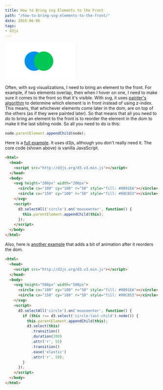 ```yaml
---
title: How to Bring svg Elements to the Front
path: "/how-to-bring-svg-elements-to-the-front/"
date: 2015-06-06
tags:
- d3js
---
```


![svg circles](./svgCircles.png)

Often, with svg visualizations, I need to bring an element to the front. For example, if two elements overlap, then when I hover on one, I need to make sure it comes to the front so that it's visible. With svg, it uses [painter's algorithm](http://en.wikipedia.org/wiki/Painter's_algorithm) to determine which element is in front instead of using z-index. This means, that whichever elements come later in the dom, are on top of the others (as if they were painted later). So that means that all you need to do to bring an element to the front is to reorder the element in the dom to make it the last sibling node. So all you need to do is this:

```js
node.parentElement.appendChild(node);
```

Here is a [full example](http://bl.ocks.org/agarrharr/cf29caf142c9592af424). It uses d3js, although you don't really need it. The core code (shown above) is vanilla JavaScript.

```html
<html>
  <head>
    <script src="http://d3js.org/d3.v3.min.js"></script>
  </head>
  <body>
    <svg height="200px" width="200px">
      <circle cx="100" cy="100" r="50" style="fill: #0091EA"></circle>
      <circle cx="150" cy="100" r="50" style="fill: #00C853"></circle>
    </svg>
    <script>
      d3.selectAll('circle').on('mouseenter', function() {
        this.parentElement.appendChild(this);
      });
    </script>
  </body>
</html>
```

Also, here is [another example](http://bl.ocks.org/agarrharr/bd59ffb45f0635667749) that adds a bit of animation after it reorders the dom.

```html
<html>
  <head>
    <script src="http://d3js.org/d3.v3.min.js"></script>
  </head>
  <body>
    <svg height="500px" width="500px">
      <circle cx="100" cy="100" r="50" style="fill: #0091EA"></circle>
      <circle cx="150" cy="100" r="50" style="fill: #00C853"></circle>
    </svg>
    <script>
      d3.selectAll('circle').on('mouseenter', function() {
        if (this !== d3.select('circle:last-child').node()) {
          this.parentElement.appendChild(this);
          d3.select(this)
            .transition()
            .duration(200)
            .attr('r', 55)
            .transition()
            .ease('elastic')
            .attr('r', 50);
        }
      });
    </script>
  </body>
</html>
```
